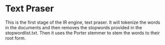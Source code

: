 # Text Praser
 This is the first stage of the IR engine, text praser. It will tokenize the words in the documents and then removes the stopwords provided in the stopwordlist.txt. Then it uses the Porter stemmer to stem the words to their root form. 
